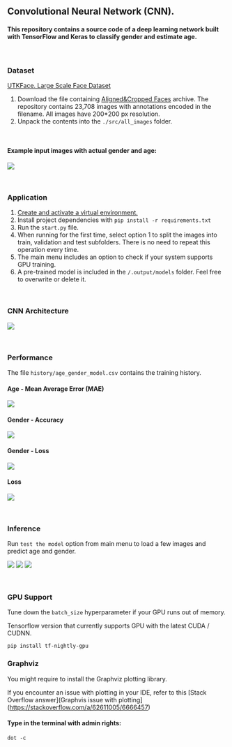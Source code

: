 ## Convolutional Neural Network (CNN).

#### This repository contains a source code of a deep learning network built with TensorFlow and Keras to classify gender and estimate age.

<br />

### Dataset

[UTKFace. Large Scale Face Dataset](https://susanqq.github.io/UTKFace/)

1. Download the file containing [Aligned&Cropped Faces](https://drive.google.com/drive/folders/0BxYys69jI14kU0I1YUQyY1ZDRUE?usp=sharing)
   archive. The repository contains 23,708 images with annotations encoded in the filename.
   All images have 200*200 px resolution.
2. Unpack the contents into the `./src/all_images` folder.

<br />

#### Example input images with actual gender and age:
![](convnet/output/plots/input-images.png)

<br />

### Application

1. [Create and activate a virtual environment.](https://python.land/virtual-environments/virtualenv)
2. Install project dependencies with `pip install -r requirements.txt`
3. Run the `start.py` file.
4. When running for the first time, select option 1 to split the images into train, validation and test subfolders.
   There is no need to repeat this operation every time.
5. The main menu includes an option to check if your system supports GPU training.
6. A pre-trained model is included in the `/.output/models` folder. Feel free to overwrite or delete it.

<br />

### CNN Architecture

![](convnet/output/plots/age_gender_model.png)

<br />

### Performance

The file `history/age_gender_model.csv` contains the training history.

#### Age - Mean Average Error (MAE)
![](convnet/output/plots/age-mae.png)

#### Gender - Accuracy
![](convnet/output/plots/gender-acc.png)

#### Gender - Loss
![](convnet/output/plots/gender-loss.png)
 
#### Loss
![](convnet/output/plots/loss.png)

<br />

### Inference

Run `test the model` option from main menu to load a few images and predict age and gender.

![](convnet/output/plots/inference-1.png)
![](convnet/output/plots/inference-2.png)
![](convnet/output/plots/inference-3.png)

<br />

### GPU Support

Tune down the `batch_size` hyperparameter if your GPU runs out of memory. 

Tensorflow version that currently supports GPU with the latest CUDA / CUDNN.

```
pip install tf-nightly-gpu
```

### Graphviz

You might require to install the Graphviz plotting library.

If you encounter an issue with plotting in your IDE, refer to this
[Stack Overflow answer](Graphvis issue with plotting](https://stackoverflow.com/a/62611005/6666457)

#### Type in the terminal with admin rights:

```
dot -c
```
